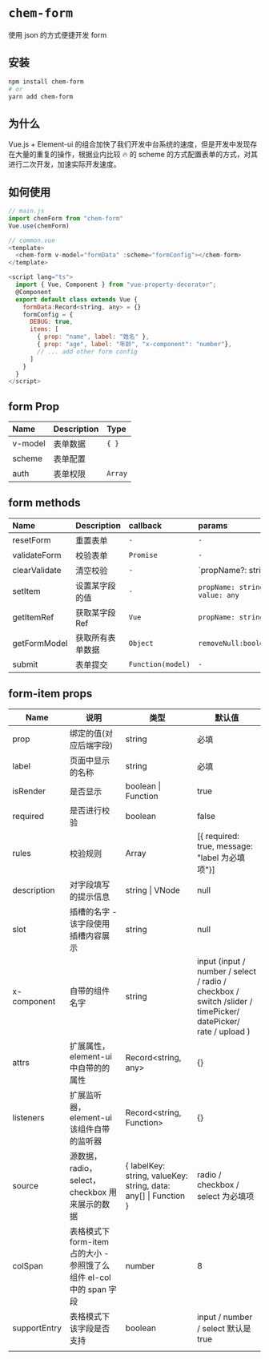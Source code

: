# `chem-form`

使用 json 的方式便捷开发 form

## 安装

```bash
npm install chem-form
# or
yarn add chem-form
```

## 为什么

Vue.js + Element-ui 的组合加快了我们开发中台系统的速度，但是开发中发现存在大量的重复的操作，根据业内比较 🔥 的 scheme 的方式配置表单的方式，对其进行二次开发，加速实际开发速度。

## 如何使用

```js
// main.js
import chemForm from "chem-form"
Vue.use(chemForm)

// common.vue
<template>
  <chem-form v-model="formData" :scheme="formConfig"></chem-form>
</template>

<script lang="ts">
  import { Vue, Component } from "vue-property-decorator";
  @Component
  export default class extends Vue {
    formData:Record<string, any> = {}
    formConfig = {
      DEBUG: true,
      items: [
        { prop: "name", label: "姓名" },
        { prop: "age", label: "年龄", "x-component": "number"},
        // ... add other form config
      ]
    }
  }
</script>
```

## form Prop

| Name    | Description | Type    |
| :------ | :---------- | :------ |
| v-model | 表单数据    | `{ }`   |
| scheme  | 表单配置    |         |
| auth    | 表单权限    | `Array` |

## form methods

| Name          | Description      | callback          | params                         |
| :------------ | :--------------- | :---------------- | :----------------------------- |
| resetForm     | 重置表单         | `-`               | `-`                            |
| validateForm  | 校验表单         | `Promise`         | `-`                            |
| clearValidate | 清空校验         | `-`               | `propName?: string | string[]` |
| setItem       | 设置某字段的值   | `-`               | `propName: string, value: any` |
| getItemRef    | 获取某字段 Ref   | `Vue`             | `propName: string`             |
| getFormModel  | 获取所有表单数据 | `Object`          | `removeNull:boolean`           |
| submit        | 表单提交         | `Function(model)` | `-`                            |

## form-item props

| Name         | 说明                                                                    | 类型                                                                | 默认值                                                                                                         |
| ------------ | ----------------------------------------------------------------------- | ------------------------------------------------------------------- | -------------------------------------------------------------------------------------------------------------- |
| prop         | 绑定的值\(对应后端字段\)                                                | string                                                              | 必填                                                                                                           |
| label        | 页面中显示的名称                                                        | string                                                              | 必填                                                                                                           |
| isRender     | 是否显示                                                                | boolean \| Function<boolean>                                        | true                                                                                                           |
| required     | 是否进行校验                                                            | boolean                                                             | false                                                                                                          |
| rules        | 校验规则                                                                | Array                                                               | \[\{ required: true, message: "label 为必填项"\}\]                                                             |
| description  | 对字段填写的提示信息                                                    | string \| VNode                                                     | null                                                                                                           |
| slot         | 插槽的名字 \- 该字段使用插槽内容展示                                    | string                                                              | null                                                                                                           |
| x\-component | 自带的组件名字                                                          | string                                                              | input \(input / number / select / radio / checkbox / switch /slider / timePicker/ datePicker/ rate / upload \) |
| attrs        | 扩展属性，element\-ui 中自带的的属性                                    | Record<string, any>                                                 | \{\}                                                                                                           |
| listeners    | 扩展监听器，element\-ui 该组件自带的监听器                              | Record<string, Function>                                            | \{\}                                                                                                           |
| source       | 源数据，radio，select，checkbox 用来展示的数据                          | \{ labelKey: string, valueKey: string, data: any\[\] \| Function \} | radio / checkbox / select 为必填项                                                                             |
| colSpan      | 表格模式下 form\-item 占的大小 \- 参照饿了么组件 el\-col 中的 span 字段 | number                                                              | 8                                                                                                              |
| supportEntry | 表格模式下该字段是否支持                                                | boolean                                                             | input / number / select 默认是 true                                                                            |
|              |
